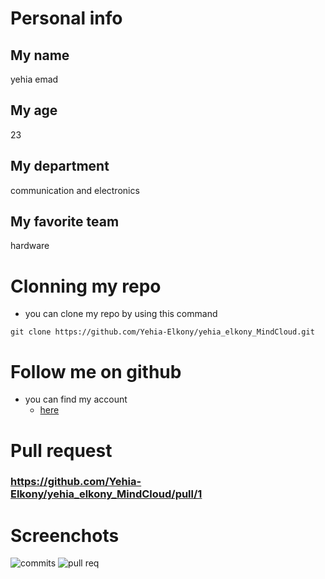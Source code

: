 # Personal info
## My name
yehia emad
## My age
23
## My department
communication and electronics 
## My favorite team
hardware

# Clonning my repo 
- you can clone my repo by using this command
```
git clone https://github.com/Yehia-Elkony/yehia_elkony_MindCloud.git
```
# Follow me on github
- you can find my account
  - [here](https://github.com/Yehia-Elkony)
# Pull request 
### https://github.com/Yehia-Elkony/yehia_elkony_MindCloud/pull/1
# Screenchots
![commits](file:///C:/Users/yehia/Pictures/Screenshots/commits.png)
![pull req](file:///C:/Users/yehia/Pictures/Screenshots/pull%20request.png)